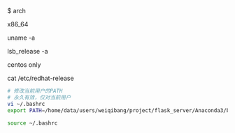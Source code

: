 $ arch

x86_64





uname -a

lsb_release -a



centos only

cat /etc/redhat-release



```bash
# 修改当前用户的PATH
# 永久有效，仅对当前用户
vi ~/.bashrc
export PATH=/home/data/users/weiqibang/project/flask_server/Anaconda3/bin:$PATH

source ~/.bashrc

```



